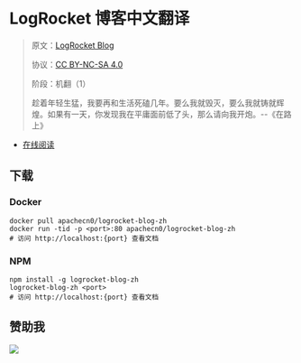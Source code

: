 <!--
    需要填充的占位符：
    
    README.md
    
        LogRocket 博客中文翻译：文档中文名
        LogRocket Blog：文档英文名
        https://blog.logrocket.com/：文档原始链接
        logrocket：域名前缀
        飞龙：负责人名称
        wizardforcel：负责人 Github 用户名
        562826179：负责人 QQ
        logrocket-blog-zh：ApacheCN 的 Github 仓库名称
        logrocket-blog-zh：DockerHub 仓库名称
        logrocket-blog-zh：PYPI 包名称
        logrocket-blog-zh：NPM 包名称
    
    CNAME
    
        logrocket：域名前缀

    index.html
    
        LogRocket 博客中文翻译：文档中文名
        #764abc：显示颜色
        logrocket-blog-zh：ApacheCN 的 Github 仓库名称

    asset/docsify-flygon-footer.js
    
        logrocket-blog-zh：ApacheCN 的 Github 仓库名称
-->

# LogRocket 博客中文翻译

> 原文：[LogRocket Blog](https://blog.logrocket.com/)
> 
> 协议：[CC BY-NC-SA 4.0](http://creativecommons.org/licenses/by-nc-sa/4.0/)
> 
> 阶段：机翻（1）
> 
> 趁着年轻生猛，我要再和生活死磕几年。要么我就毁灭，要么我就铸就辉煌。如果有一天，你发现我在平庸面前低了头，那么请向我开炮。--《在路上》

* [在线阅读](https://logrocket.flygon.net)
## 下载

### Docker

```
docker pull apachecn0/logrocket-blog-zh
docker run -tid -p <port>:80 apachecn0/logrocket-blog-zh
# 访问 http://localhost:{port} 查看文档
```

### NPM

```
npm install -g logrocket-blog-zh
logrocket-blog-zh <port>
# 访问 http://localhost:{port} 查看文档
```

## 赞助我

![](https://img-blog.csdnimg.cn/20200112005920729.png)
